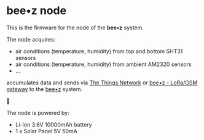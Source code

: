 # **bee•z** node #

This is the firmware for the node of the **bee•z** system.

The node acquires:
* air conditions (temperature, humidity) from top and bottom SHT31 sensors
* air conditions (temperature, humidity) from ambient AM2320 sensors
* ...

accumulates data and sends via [The Things Network](https://www.thethingsnetwork.org/) or [bee•z - LoRa/GSM gateway](../gateway) to the [bee•z](https://beez.link/) system.

🚧

The node is powered by:
  - Li-Ion 3.6V 10000mAh battery
  - 1 x Solar Panel 5V 50mA